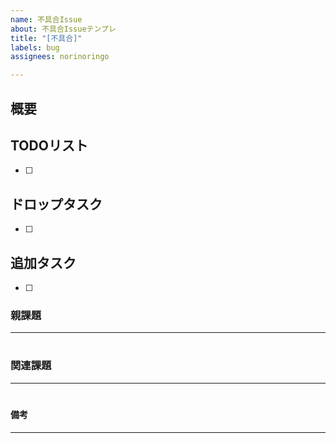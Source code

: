 ```yaml
---
name: 不具合Issue
about: 不具合Issueテンプレ
title: "[不具合]"
labels: bug
assignees: norinoringo

---
```


## 概要



## TODOリスト
- [ ]

## ドロップタスク
- [ ] 

## 追加タスク
- [ ] 

### 親課題
---
<!-- This content will not appear in the rendered Markdown -->
#

### 関連課題
---
<!-- This content will not appear in the rendered Markdown -->
# 

#### 備考
---
<!-- This content will not appear in the rendered Markdown -->

